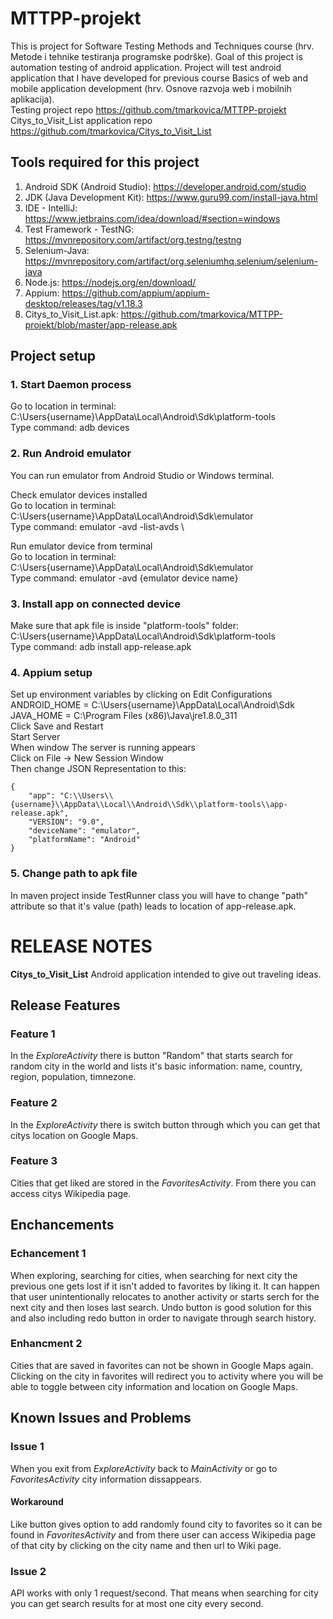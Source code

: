 # MTTPP-projekt

This is project for Software Testing Methods and Techniques course (hrv. Metode i tehnike testiranja programske podrške). Goal of this project is automation testing of android application. Project will test android application that I have developed for previous course Basics of web and mobile application development (hrv. Osnove razvoja web i mobilnih aplikacija). \
Testing project repo https://github.com/tmarkovica/MTTPP-projekt \
Citys_to_Visit_List application repo https://github.com/tmarkovica/Citys_to_Visit_List

## Tools required for this project

1. Android SDK (Android Studio): https://developer.android.com/studio
2. JDK (Java Development Kit): https://www.guru99.com/install-java.html
3. IDE - IntelliJ: https://www.jetbrains.com/idea/download/#section=windows
4. Test Framework - TestNG: https://mvnrepository.com/artifact/org.testng/testng
5. Selenium-Java: https://mvnrepository.com/artifact/org.seleniumhq.selenium/selenium-java
6. Node.js: https://nodejs.org/en/download/
7. Appium: https://github.com/appium/appium-desktop/releases/tag/v1.18.3
8. Citys_to_Visit_List.apk: https://github.com/tmarkovica/MTTPP-projekt/blob/master/app-release.apk


## Project setup

### 1. Start Daemon process
Go to location in terminal: C:\Users\{username}\AppData\Local\Android\Sdk\platform-tools \
Type command: adb devices

### 2. Run Android emulator
You can run emulator from Android Studio or Windows terminal.

Check emulator devices installed \
Go to location in terminal: C:\Users\{username}\AppData\Local\Android\Sdk\emulator \
Type command: emulator -avd -list-avds \

Run emulator device from terminal \
Go to location in terminal: C:\Users\{username}\AppData\Local\Android\Sdk\emulator \
Type command: emulator -avd {emulator device name}

### 3. Install app on connected device
Make sure that apk file is inside "platform-tools" folder: C:\Users\{username}\AppData\Local\Android\Sdk\platform-tools \
Type command: adb install app-release.apk

### 4. Appium setup
Set up environment variables by clicking on Edit Configurations \
ANDROID_HOME = C:\Users\{username}\AppData\Local\Android\Sdk \
JAVA_HOME = C:\Program Files (x86)\Java\jre1.8.0_311 \
Click Save and Restart \
Start Server \
When window The server is running appears \
Click on File -> New Session Window \
Then change JSON Representation to this:
```
{
    "app": "C:\\Users\\{username}\\AppData\\Local\\Android\\Sdk\\platform-tools\\app-release.apk",
    "VERSION": "9.0",
    "deviceName": "emulator",
    "platformName": "Android"
}
```

### 5. Change path to apk file
In maven project inside TestRunner class you will have to change "path" attribute so that it's value (path) leads to location of app-release.apk.


# RELEASE NOTES
__Citys_to_Visit_List__
Android application intended to give out traveling ideas.

## Release Features
### Feature 1
In the *ExploreActivity* there is button "Random" that starts search for random city in the world and lists it's basic information: name, country, region, population, timnezone.

### Feature 2
In the *ExploreActivity* there is switch button through which you can get that citys location on Google Maps.

### Feature 3
Cities that get liked are stored in the *FavoritesActivity*. From there you can access citys Wikipedia page.


## Enchancements
### Echancement 1
When exploring, searching for cities, when searching for next city the previous one gets lost if it isn't added to favorites by liking it. It can happen that user unintentionally relocates to another activity or starts serch for the next city and then loses last search. Undo button is good solution for this and also including redo button in order to navigate through search history.

### Enhancment 2
Cities that are saved in favorites can not be shown in Google Maps again. Clicking on the city in favorites will redirect you to activity where you will be able to toggle between city information and location on Google Maps.

## Known Issues and Problems
### Issue 1
When you exit from *ExploreActivity* back to *MainActivity* or go to *FavoritesActivity* city information dissappears.
#### Workaround
Like button gives option to add randomly found city to favorites so it can be found in *FavoritesActivity* and from there user can access Wikipedia page of that city by clicking on the city name and then url to Wiki page.

### Issue 2
API works with only 1 request/second. That means when searching for city you can get search results for at most one city every second.
